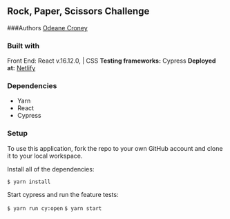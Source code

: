 ## Rock, Paper, Scissors Challenge

###Authors
[Odeane Croney](https://github.com/Odeane)

### Built with
Front End: React v.16.12.0, | CSS
**Testing frameworks:** Cypress 
**Deployed at:**  [Netlify](https://odeanerockpaperscissors.netlify.app/)

### Dependencies
- Yarn
- React
- Cypress

### Setup
To use this application, fork the repo to your own GitHub account and clone it to your local workspace.

Install all of the dependencies:

``` $ yarn install ```

Start cypress and run the feature tests:

``` $ yarn run cy:open ```
``` $ yarn start ```
